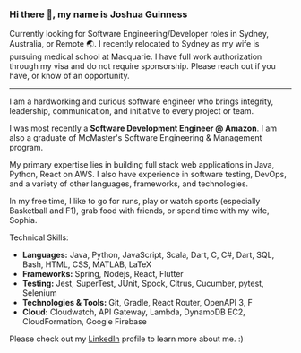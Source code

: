 ### Hi there 👋, my name is Joshua Guinness

Currently looking for Software Engineering/Developer roles in Sydney, Australia, or Remote 🌏. I recently relocated to Sydney as my wife is pursuing medical school at Macquarie. I have full work authorization through my visa and do not require sponsorship. Please reach out if you have, or know of an opportunity.

-----

I am a hardworking and curious software engineer who brings integrity, leadership, communication, and initiative to every project or team.

I was most recently a **Software Development Engineer @ Amazon**. I am also a graduate of McMaster's Software Engineering & Management program.

My primary expertise lies in building full stack web applications in Java, Python, React on AWS. I also have experience in software testing, DevOps, and a variety of other languages, frameworks, and technologies.

In my free time, I like to go for runs, play or watch sports (especially Basketball and F1), grab food with friends, or spend time with my wife, Sophia. 

Technical Skills:
- **Languages:** Java, Python, JavaScript, Scala, Dart, C, C#, Dart, SQL, Bash, HTML, CSS, MATLAB, LaTeX
- **Frameworks:** Spring, Nodejs, React, Flutter
- **Testing:** Jest, SuperTest, JUnit, Spock, Citrus, Cucumber, pytest, Selenium
- **Technologies & Tools:** Git, Gradle, React Router, OpenAPI 3, F
- **Cloud:** Cloudwatch, API Gateway, Lambda, DynamoDB EC2, CloudFormation, Google Firebase

Please check out my [LinkedIn](https://www.linkedin.com/in/joshua-guinness/) profile to learn more about me. :)

<!--
**joshuaguinness/joshuaguinness** is a ✨ _special_ ✨ repository because its `README.md` (this file) appears on your GitHub profile.

Here are some ideas to get you started:

- 🔭 I’m currently working on ...
- 🌱 I’m currently learning ...
- 👯 I’m looking to collaborate on ...
- 🤔 I’m looking for help with ...
- 💬 Ask me about ...
- 📫 How to reach me: ...
- 😄 Pronouns: ...
- ⚡ Fun fact: ...
-->
